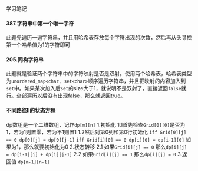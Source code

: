 学习笔记

#### 387.字符串中第一个唯一字符
此题先遍历一遍字符串，并且用哈希表存放每个字符出现的次数，然后再从头寻找第一个哈希值为1的字符即可

#### 205.同构字符串
此题就是验证两个字符串中的字符映射是否是双射。使用两个哈希表，哈希表类型为`unordered_map<char, set<char>`顺序遍历字符串，并且把映射的内容加入到`set`中。如果某次加入后`set`的size大于1，就说明不是双射了，直接返回`false`就行。全部遍历以后没有出现false，那么就返回true。

#### 不同路径II的状态方程
dp数组是一个二维数组，记作`dp[m][n]`
1.初始化
    1.1首先检查`Grid[0][0]`是否为1，若为1则置零，若为不1则置1
    1.2然后对第0列和第0行初始化
    `iff Grid[0][j] == 0 dp[0][j] = dp[0][j-1]`
    `iff Grid[i][0] == 0 dp[i][0] = dp[i-1][0]`
    如果为1，那么就要初始化为0
2.状态转移
    2.1 如果`Grid[i][j] == 0`
            那么`dp[i][j] = dp[i-1][j] + dp[i][j-1]`
    2.2 如果`Grid[i][j] == 1`
            那么`dp[i][j] = 0`
3.返回值
    `dp[m-1][n-1]`